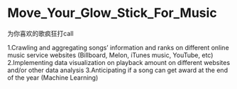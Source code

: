 # Move_Your_Glow_Stick_For_Music
为你喜欢的歌疯狂打call

1.Crawling and aggregating songs’ information and ranks on different online music service websites (Billboard, Melon, iTunes music, YouTube, etc)
2.Implementing data visualization on playback amount on different websites and/or other data analysis
3.Anticipating if a song can get award at the end of the year (Machine Learning) 

